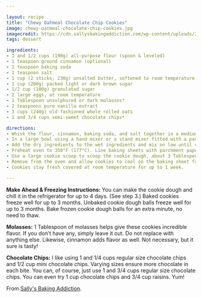 ```yaml
---

layout: recipe
title: "Chewy Oatmeal Chocolate Chip Cookies"
image: chewy-oatmeal-chocolate-chip-cookies.jpg
imagecredit: https://cdn.sallysbakingaddiction.com/wp-content/uploads/2017/05/soft-oatmeal-chocolate-chip-cookies-2.jpg
tags: dessert

ingredients:
- 1 and 1/2 cups (190g) all-purpose flour (spoon & leveled)
- 1 teaspoon ground cinnamon (optional)
- 1 teaspoon baking soda
- 1 teaspoon salt
- 1 cup (2 sticks; 230g) unsalted butter, softened to room temperature
- 1 cup (200g) packed light or dark brown sugar
- 1/2 cup (100g) granulated sugar
- 2 large eggs, at room temperature
- 1 Tablespoon unsulphured or dark molasses*
- 2 teaspoons pure vanilla extract
- 3 cups (240g) old-fashioned whole rolled oats
- 1 and 3/4 cups semi-sweet chocolate chips*

directions:
- Whisk the flour, cinnamon, baking soda, and salt together in a medium bowl. Set aside.
- In a large bowl using a hand mixer or a stand mixer fitted with a paddle attachment, beat the butter on medium-high speed until smooth, about 1 minute. Add the brown sugar and granulated sugar and beat on medium-high speed until creamed, about 2 minutes. Add the eggs, molasses, and vanilla and beat on high speed until combined, about 1 minute. Scrape down the sides and up the bottom of the bowl and beat again as needed to combine.
- Add the dry ingredients to the wet ingredients and mix on low until combined. With the mixer running on low speed, beat in the oats and both types of chocolate chips. Dough will be thick and sticky. Cover and chill the dough for at least 45 minutes in the refrigerator (and up to 4 days). If chilling for longer than a few hours, allow to sit at room temperature for at least 30 minutes before rolling and baking because the dough will be quite hard.
- Preheat oven to 350°F (177°C). Line baking sheets with parchment paper or silicone baking mats. Set aside.
- Use a large cookie scoop to scoop the cookie dough, about 3 Tablespoons of dough per cookie, and place 4 inches apart on the baking sheets. Bake for 13-14 minutes or until lightly browned on the sides. The centers will look very soft.
- Remove from the oven and allow cookies to cool on the baking sheet for 5 minutes before transferring to a wire rack to cool completely. While the cookies are still warm, I like to press a few more chocolate chips into the tops– this is only for looks!
- Cookies stay fresh covered at room temperature for up to 1 week.

---
```


**Make Ahead & Freezing Instructions:** You can make the cookie dough and chill it in the refrigerator for up to 4 days. (See step 3.) Baked cookies freeze well for up to 3 months. Unbaked cookie dough balls freeze well for up to 3 months. Bake frozen cookie dough balls for an extra minute, no need to thaw.

**Molasses:** 1 Tablespoon of molasses helps give these cookies incredible flavor. If you don’t have any, simply leave it out. Do not replace with anything else. Likewise, cinnamon adds flavor as well. Not necessary, but it sure is tasty!

**Chocolate Chips:** I like using 1 and 1/4 cups regular size chocolate chips and 1/2 cup mini chocolate chips. Varying sizes ensure more chocolate in each bite. You can, of course, just use 1 and 3/4 cups regular size chocolate chips. You can even try 1 cup chocolate chips and 3/4 cup raisins. Yum!

From [Sally's Baking Addiction](https://sallysbakingaddiction.com/oatmeal-chocolate-chip-cookies/).
